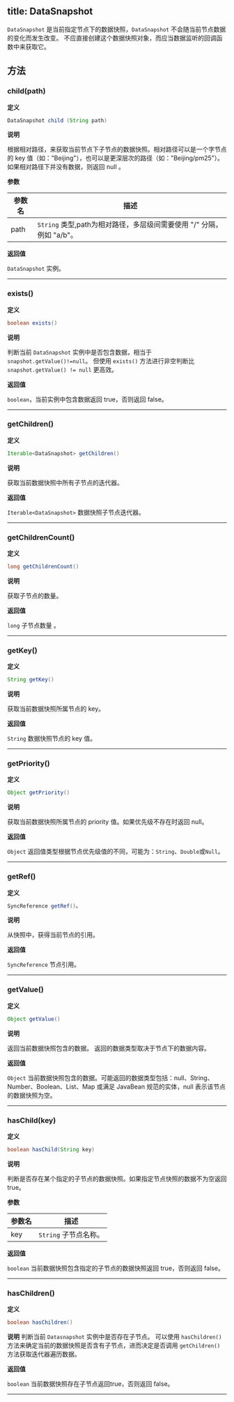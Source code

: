 title:  DataSnapshot
---
`DataSnapshot` 是当前指定节点下的数据快照，`DataSnapshot` 不会随当前节点数据的变化而发生改变。
不应直接创建这个数据快照对象，而应当数据监听的回调函数中来获取它。
## 方法

### child(path)
**定义**

```java
DataSnapshot child (String path)
```

**说明**

根据相对路径，来获取当前节点下子节点的数据快照。相对路径可以是一个字节点的 key 值（如："Beijing"），也可以是更深层次的路径（如："Beijing/pm25"）。
如果相对路径下并没有数据，则返回 null 。

**参数**


参数名 | 描述
--- | ---
path | `String` 类型,path为相对路径，多层级间需要使用 "/" 分隔，例如 "a/b"。

**返回值**

`DataSnapshot` 实例。
</br>

---

### exists()

**定义**

```java
boolean exists()
```

**说明**

判断当前 `DataSnapshot` 实例中是否包含数据，相当于 `snapshot.getValue()!=null`。
但使用 `exists()` 方法进行非空判断比 `snapshot.getValue() != null` 更高效。

**返回值**

`boolean`，当前实例中包含数据返回 true，否则返回 false。
</br>

---
### getChildren()
**定义**

```java
Iterable<DataSnapshot> getChildren()
```

**说明**

获取当前数据快照中所有子节点的迭代器。

**返回值**

`Iterable<DataSnapshot>` 数据快照子节点迭代器。
</br>

---
### getChildrenCount()
**定义**

```java
long getChildrenCount()
```

**说明**

获取子节点的数量。

**返回值**

`long` 子节点数量 。
</br>

---
### getKey()
**定义**

```java
String getKey()
```

**说明**

获取当前数据快照所属节点的 key。

**返回值**

`String` 数据快照节点的 key 值。
</br>

---
### getPriority()
**定义**

```java
Object getPriority()
```

**说明**

获取当前数据快照所属节点的 priority 值。如果优先级不存在时返回 null。

**返回值**

`Object` 返回值类型根据节点优先级值的不同，可能为：`String`、`Double`或`Null`。
</br>

---
### getRef()
**定义**

```java
SyncReference getRef()。
```

**说明**

从快照中，获得当前节点的引用。

**返回值**

`SyncReference` 节点引用。
</br>

---
### getValue()
**定义**

```java
Object getValue()
```

**说明**

返回当前数据快照包含的数据。
返回的数据类型取决于节点下的数据内容。

**返回值**

`Object` 当前数据快照包含的数据。可能返回的数据类型包括：null、String、Number、Boolean、List、Map 或满足 JavaBean 规范的实体，null 表示该节点的数据快照为空。
</br>

---
### hasChild(key)
**定义**

```java
boolean hasChild(String key)
```

**说明**

判断是否存在某个指定的子节点的数据快照。如果指定节点快照的数据不为空返回 true。

**参数**


参数名 | 描述
--- | ---
key | `String` 子节点名称。

**返回值**

`boolean` 当前数据快照包含指定的子节点的数据快照返回 true，否则返回 false。
</br>

---
### hasChildren()
**定义**

```java
boolean hasChildren()
```

**说明**
判断当前 `Datasnapshot` 实例中是否存在子节点。
可以使用 `hasChildren()` 方法来确定当前的数据快照是否含有子节点，进而决定是否调用 `getChildren()` 方法获取迭代器遍历数据。

**返回值**

`boolean` 当前数据快照存在子节点返回true，否则返回 false。
</br>

---
